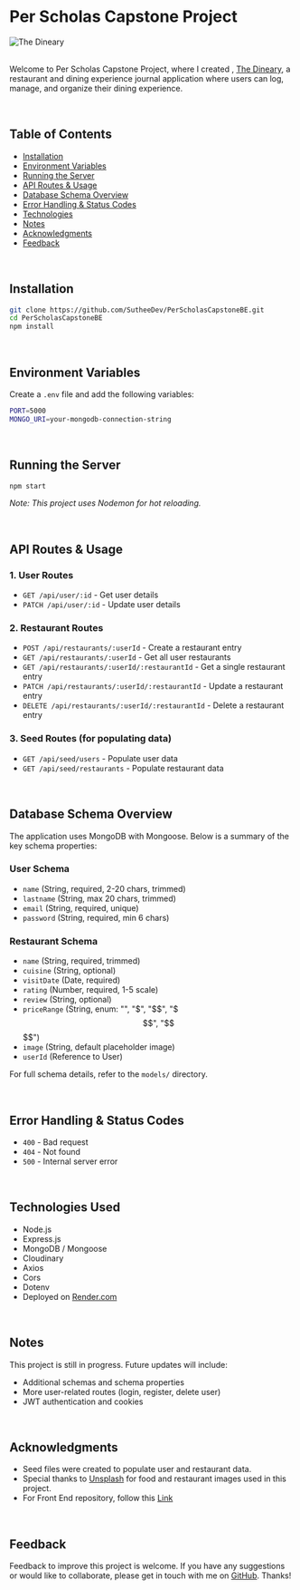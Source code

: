 # Per Scholas Capstone Project

![The Dineary]()
<br><br>

Welcome to Per Scholas Capstone Project, where I created , [The Dineary](https://perscholascapstonefe.onrender.com/), a restaurant and dining experience journal application where users can log, manage, and organize their dining experience.

<br>

## Table of Contents

- [Installation](#installation)
- [Environment Variables](#env)
- [Running the Server](#running)
- [API Routes & Usage](#api)
- [Database Schema Overview](#schema)
- [Error Handling & Status Codes](#error)
- [Technologies](#technologies)
- [Notes](#notes)
- [Acknowledgments](#acknowledgments)
- [Feedback](#feedback)

<br>

## Installation <a name="installation"></a>

```sh
git clone https://github.com/SutheeDev/PerScholasCapstoneBE.git
cd PerScholasCapstoneBE
npm install
```

<br>

## Environment Variables <a name="env"></a>

Create a `.env` file and add the following variables:

```sh
PORT=5000
MONGO_URI=your-mongodb-connection-string
```

<br>

## Running the Server <a name="running"></a>

```sh
npm start
```

_Note: This project uses Nodemon for hot reloading._

<br>

## API Routes & Usage <a name="api"></a>

### 1. User Routes

- `GET /api/user/:id` - Get user details
- `PATCH /api/user/:id` - Update user details

### 2. Restaurant Routes

- `POST /api/restaurants/:userId` - Create a restaurant entry
- `GET /api/restaurants/:userId` - Get all user restaurants
- `GET /api/restaurants/:userId/:restaurantId` - Get a single restaurant entry
- `PATCH /api/restaurants/:userId/:restaurantId` - Update a restaurant entry
- `DELETE /api/restaurants/:userId/:restaurantId` - Delete a restaurant entry

### 3. Seed Routes (for populating data)

- `GET /api/seed/users` - Populate user data
- `GET /api/seed/restaurants` - Populate restaurant data

<br>

## Database Schema Overview <a name="schema"></a>

The application uses MongoDB with Mongoose. Below is a summary of the key schema properties:

### User Schema

- `name` (String, required, 2-20 chars, trimmed)
- `lastname` (String, max 20 chars, trimmed)
- `email` (String, required, unique)
- `password` (String, required, min 6 chars)

### Restaurant Schema

- `name` (String, required, trimmed)
- `cuisine` (String, optional)
- `visitDate` (Date, required)
- `rating` (Number, required, 1-5 scale)
- `review` (String, optional)
- `priceRange` (String, enum: "", "$", "$$", "$$$", "$$$$")
- `image` (String, default placeholder image)
- `userId` (Reference to User)

For full schema details, refer to the `models/` directory.

<br>

## Error Handling & Status Codes <a name="error"></a>

- `400` - Bad request
- `404` - Not found
- `500` - Internal server error

<br>

## Technologies Used <a name="technologies"></a>

- Node.js
- Express.js
- MongoDB / Mongoose
- Cloudinary
- Axios
- Cors
- Dotenv
- Deployed on [Render.com](https://render.com)

<br>

## Notes <a name="notes"></a>

This project is still in progress. Future updates will include:

- Additional schemas and schema properties
- More user-related routes (login, register, delete user)
- JWT authentication and cookies

<br>

## Acknowledgments <a name="acknowledgments"></a>

- Seed files were created to populate user and restaurant data.
- Special thanks to [Unsplash](https://unsplash.com/) for food and restaurant images used in this project.
- For Front End repository, follow this [Link](https://github.com/SutheeDev/PerScholasCapstoneFE)

<br>

## Feedback <a name="feedback"></a>

Feedback to improve this project is welcome. If you have any suggestions or would like to collaborate, please get in touch with me on [GitHub](https://github.com/SutheeDev). Thanks!
